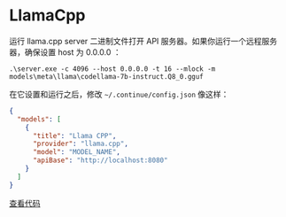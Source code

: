 # LlamaCpp

运行 llama.cpp server 二进制文件打开 API 服务器。如果你运行一个远程服务器，确保设置 host 为 0.0.0.0 ：

```shell
.\server.exe -c 4096 --host 0.0.0.0 -t 16 --mlock -m models\meta\llama\codellama-7b-instruct.Q8_0.gguf
```

在它设置和运行之后，修改 `~/.continue/config.json` 像这样：

```json title="config.json"
{
  "models": [
    {
      "title": "Llama CPP",
      "provider": "llama.cpp",
      "model": "MODEL_NAME",
      "apiBase": "http://localhost:8080"
    }
  ]
}
```

[查看代码](https://github.com/continuedev/continue/blob/main/core/llm/llms/LlamaCpp.ts)
